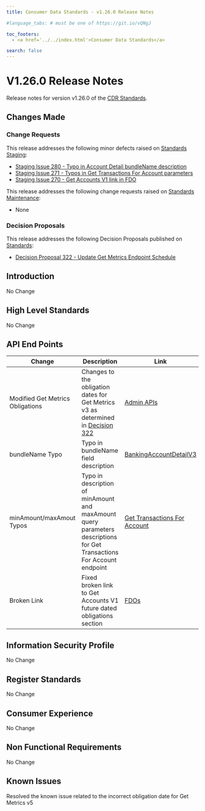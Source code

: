 ```yaml
---
title: Consumer Data Standards - v1.26.0 Release Notes

#language_tabs: # must be one of https://git.io/vQNgJ

toc_footers:
  - <a href='../../index.html'>Consumer Data Standards</a>

search: false
---
```


# V1.26.0 Release Notes
Release notes for version v1.26.0 of the [CDR Standards](../../index.html).

## Changes Made
### Change Requests

This release addresses the following minor defects raised on [Standards Staging](https://github.com/ConsumerDataStandardsAustralia/standards-staging/issues):

- [Staging Issue 280 - Typo in Account Detail bundleName description](https://github.com/ConsumerDataStandardsAustralia/standards-staging/issues/280)
- [Staging Issue 271 - Typos in Get Transactions For Account parameters](https://github.com/ConsumerDataStandardsAustralia/standards-staging/issues/271)
- [Staging Issue 270 - Get Accounts V1 link in FDO](https://github.com/ConsumerDataStandardsAustralia/standards-staging/issues/270)

This release addresses the following change requests raised on [Standards Maintenance](https://github.com/ConsumerDataStandardsAustralia/standards-maintenance/issues):

- None

### Decision Proposals

This release addresses the following Decision Proposals published on [Standards](https://github.com/ConsumerDataStandardsAustralia/standards/issues):

- [Decision Proposal 322 - Update Get Metrics Endpoint Schedule](https://github.com/ConsumerDataStandardsAustralia/standards/issues/322)

## Introduction

No Change

## High Level Standards

No Change

## API End Points

|Change|Description|Link|
|------|-----------|----|
| Modified Get Metrics Obligations | Changes to the obligation dates for Get Metrics v3 as determined in [Decision 322](https://github.com/ConsumerDataStandardsAustralia/standards/issues/322) | [Admin APIs](../../#admin-apis) |
| bundleName Typo | Typo in bundleName field description | [BankingAccountDetailV3](../../#tocSbankingaccountdetailv3) |
| minAmount/maxAmout Typos | Typo in description of minAmount and maxAmount query parameters descriptions for Get Transactions For Account endpoint| [Get Transactions For Account](../../#get-transactions-for-account) |
| Broken Link | Fixed broken link to Get Accounts V1 future dated obligations section| [FDOs](../../#future-dated-obligations) |

## Information Security Profile

No Change

## Register Standards

No Change

## Consumer Experience

No Change

## Non Functional Requirements

No Change

## Known Issues

Resolved the known issue related to the incorrect obligation date for Get Metrics v5
